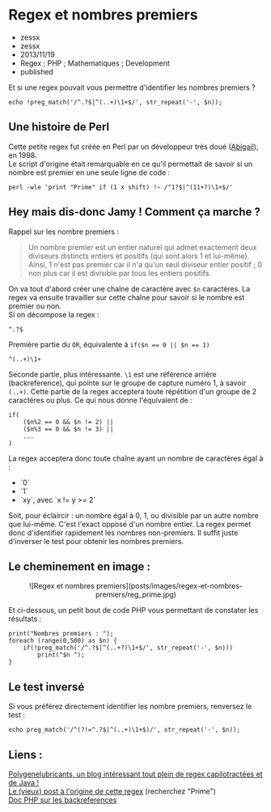 # Regex et nombres premiers
- zessx
- zessx
- 2013/11/19
- Regex ; PHP ; Mathematiques ; Development
- published

Et si une regex pouvait vous permettre d'identifier les nombres premiers ?

	echo !preg_match('/^.?$|^(..+)\1+$/', str_repeat('-', $n));

## Une histoire de Perl

Cette petite regex fut créée en Perl par un développeur très doué ([Abigail](http://abigail.be/)), en 1998.   
Le script d'origine était remarquable en ce qu'il permettait de savoir si un nombre est premier en une seule ligne de code : 

	perl -wle 'print "Prime" if (1 x shift) !~ /^1?$|^(11+?)\1+$/'

## Hey mais dis-donc Jamy ! Comment ça marche ?

Rappel sur les nombre premiers :
> Un nombre premier est un entier naturel qui admet exactement deux diviseurs distincts entiers et positifs (qui sont alors 1 et lui-même). Ainsi, 1 n'est pas premier car il n'a qu'un seul diviseur entier positif ; 0 non plus car il est divisible par tous les entiers positifs.

On va tout d'abord créer une chaîne de caractère avec `$n` caractères. La regex va ensuite travailler sur cette chaîne pour savoir si le nombre est premier ou non.   
Si on décompose la regex :

	^.?$
Première partie du `OR`, équivalente à `if($n == 0 || $n == 1)`

	^(..+)\1+
Seconde partie, plus intéressante. `\1` est une référence arrière (backreference), qui pointe sur le groupe de capture numéro 1, à savoir `(..+)`. Cette partie de la regex acceptera toute répétition d'un groupe de 2 caractères ou plus. Ce qui nous donne l'équivalent de :

	if( 
		($n%2 == 0 && $n != 2) ||
		($n%3 == 0 && $n != 3) ||
		...
	)

La regex acceptera donc toute chaîne ayant un nombre de caractères égal à :
<ul>
	<li>`0`</li>
	<li>`1`</li>
	<li>`xy`, avec `x != y >= 2`</li>
</ul>
Soit, pour éclaircir : un nombre égal à 0, 1, ou divisible par un autre nombre que lui-même. C'est l'exact opposé d'un nombre entier.   
La regex permet donc d'identifier rapidement les nombres non-premiers. Il suffit juste d'inverser le test pour obtenir les nombres premiers.

## Le cheminement en image :

<center>![Regex et nombres premiers](posts/images/regex-et-nombres-premiers/reg_prime.jpg)</center>

Et ci-dessous, un petit bout de code PHP vous permettant de constater les résultats :

	print("Nombres premiers : ");
	foreach (range(0,500) as $n) {
		if(!preg_match('/^.?$|^(..+?)\1+$/', str_repeat('-', $n)))
			print("$n ");
	}

## Le test inversé

Si vous préférez directement identifier les nombre premiers, renversez le test :

    echo preg_match('/^(?!=^.?$|^(..+)\1+$)/', str_repeat('-', $n));

## Liens :
[Polygenelubricants, un blog intéressant tout plein de regex capilotractées et de Java !](http://www.polygenelubricants.com/)   
[Le (vieux) post à l'origine de cette regex](http://diswww.mit.edu/bloom-picayune.mit.edu/perl/10138) (recherchez "Prime")  
[Doc PHP sur les backreferences](http://www.php.net/manual/fr/regexp.reference.back-references.php)  